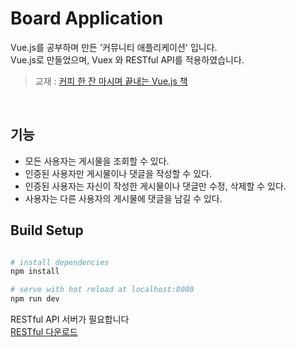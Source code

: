 # Board Application

Vue.js를 공부하며 만든 '커뮤니티 애플리케이션' 입니다.<br>
Vue.js로 만들었으며, Vuex 와 RESTful API를 적용하였습니다.

> 교재 : [커피 한 잔 마시며 끝내는 Vue.js 책](http://www.yes24.com/Product/Goods/76639545)
<br>

## 기능
- 모든 사용자는 게시물을 조회할 수 있다.
- 인증된 사용자만 게시물이나 댓글을 작성할 수 있다.
- 인증된 사용자는 자신이 작성한 게시물이나 댓글만 수정, 삭제할 수 있다.
- 사용자는 다른 사용자의 게시물에 댓글을 남길 수 있다.

## Build Setup

``` bash

# install dependencies
npm install

# serve with hot reload at localhost:8080
npm run dev

```
RESTful API 서버가 필요합니다<br>
[RESTful 다운로드](https://github.com/jayj-fe/RESTful-api-server)
